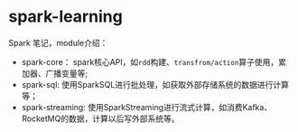 # spark-learning
Spark 笔记，module介绍：
- spark-core： spark核心API，如`rdd`构建、`transfrom/action`算子使用，累加器、广播变量等;
- spark-sql: 使用SparkSQL进行批处理，如获取外部存储系统的数据进行计算等；
- spark-streaming: 使用SparkStreaming进行流式计算，如消费Kafka、RocketMQ的数据，计算以后写外部系统等。
